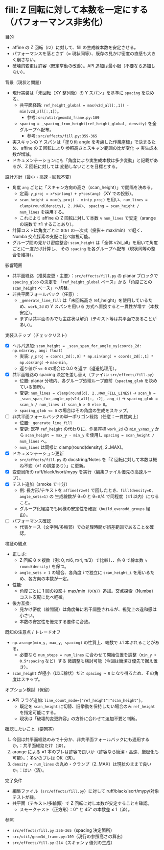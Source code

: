 # fill: Z 回転に対して本数を一定にする（パフォーマンス非劣化）

目的

- affine の Z 回転（rz）に対して、fill の生成線本数を安定させる。
- パフォーマンスを落とさず（≈ 現状同等）、既存の見かけ密度の直感も大きく崩さない。
- 破壊的変更は許容（既定挙動の改善）。API 追加は最小限（不要なら追加しない）。

背景（現状と問題）

- 現行実装は「未回転（XY 整列後）の Y スパン」を基準に `spacing` を決める。
  - 共平面経路: `ref_height_global = max(v2d_all[:,1]) - min(v2d_all[:,1])`。
    - 参考: `src/util/geom3d_frame.py:109`
  - `spacing = _spacing_from_height(ref_height_global, density)` を全グループへ配布。
    - 参考: `src/effects/fill.py:359-365`
- 実スキャンの Y スパンは「塗り角 angle を考慮した作業座標」で決まるため、affine の Z 回転により
  参照高さとスキャン範囲の比が変化 → 実生成本数が増減。
- ドキュメンテーションにも「角度により実生成本数は多少変動」と記載があるが、Z 回転に対しては
  変動しないことを目標とする。

設計方針（最小・高速・回転不変）

- 角度 `ang` ごとに「スキャン方向の高さ（scan_height）」で間隔を決める。
  - 定義: `y_proj = x*sin(ang) + y*cos(ang)`（XY での投影）。
  - `scan_height = max(y_proj) - min(y_proj)` を用い、`num_lines = clamp(round(density), 2..MAX)`、
    `spacing = scan_height / num_lines` を採用する。
  - これにより affine の Z 回転に対して本数 ≈ `num_lines` で安定（arange の端数で ±1 することあり）。
- 計算コストは角度ごとに `O(N)` の一次式（投影＋ max/min）で軽く、Numba 交点探索の支配に比べ無視可能。
- グループ間の見かけ密度整合: `scan_height` は「全体 v2d_all」を用いて角度ごとに一度だけ計算し、
  その `spacing` を各グループへ配布（現状同等の整合を維持）。

影響範囲

- 共平面経路（推奨変更・主要）：`src/effects/fill.py` の planar ブロックで `spacing_glob` の決定を
  「`ref_height_global` ベース」から「角度ごとの `scan_height` ベース」へ切替。
- 非共平面フォールバック（任意）:
  - `_generate_line_fill` は「未回転高さ ref_height」を使用しているため、`work_2d` の Y スパンを用いる
    方式へ置換すると一貫性が増す（本数安定）。
  - まずは共平面のみでも主症状は解消（テキスト等は共平面であることが多い）。

実装ステップ（チェックリスト）

- [x] ヘルパ追加: `scan_height = _scan_span_for_angle_xy(coords_2d: np.ndarray, ang: float)`
  - 実装: `y_proj = coords_2d[:,0] * np.sin(ang) + coords_2d[:,1] * np.cos(ang)` → `max-min`。
  - 返り値が `<= 0` の場合は 0.0 を返す（退避処理用）。
- [x] 共平面経路の spacing 決定を差し替え（ファイル: `src/effects/fill.py`）
  - 位置: planar 分岐内、各グループ処理ループ直前（`spacing_glob` を決めている箇所）。
  - 変更: `num_lines = clamp(round(d), 2..MAX_FILL_LINES)` →
    `scan_h = _scan_span_for_angle_xy(v2d_all[:, :2], ang_i)` →
    `spacing_glob = scan_h / num_lines if scan_h > 0 else 0`。
  - `spacing_glob <= 0` の場合はその角度の生成をスキップ。
- [ ] 非共平面フォールバックの単一ポリゴン経路（任意：一貫性向上）
  - 位置: `_generate_line_fill`
  - 変更: 既存 `ref_height` の代わりに、作業座標 `work_2d` の `min_y/max_y` から
    `scan_height = max_y - min_y` を使用し `spacing = scan_height / num_lines` へ。
  - `num_lines` は同様に clamp(round(density), 2..MAX)。
- [x] ドキュメンテーション更新
  - `src/effects/fill.py` の docstring/Notes を「Z 回転に対して本数は概ね不変（±1 の誤差あり）」に更新。
- [x] 変更局所の ruff/black/isort/mypy を実行（編集ファイル優先の高速ループ）。
- [x] テスト追加（smoke で十分）
  - 例: 長方形/テキストを `affine(rz=θ)` で回したとき、`fill(density=K, angle_sets=1)` の
    生成線数が θ=0 と θ=π/4 で同程度（±1 以内）になること。
  - グループ化経路でも同様の安定性を確認（`build_evenodd_groups` 経由）。
- [ ] パフォーマンス確認
  - 代表ケース（文字列/多輪郭）での処理時間が誤差範囲であることを確認。

検証の観点

- 正しさ:
  - Z 回転 θ を複数（例: 0, π/6, π/4, π/3）で比較し、各 θ で線本数 ≈ `round(density)` を保つ。
  - `angle_sets > 1` の場合、各角度 i で独立に `scan_height_i` を用いるため、各方向の本数が一定。
- 性能:
  - 角度ごとに 1 回の投影＋ max/min（`O(N)`）追加。交点探索（Numba）コスト支配に比べ軽微。
- 後方互換:
  - 見かけ密度（線間隔）は角度毎に若干調整されるが、視覚上の違和感は小さい。
  - 本数の安定性を優先する要件に合致。

既知の注意点 / トレードオフ

- `np.arange(min_y, max_y, spacing)` の性質上、端数で ±1 本ぶれることがある。
  - 必要なら `num_steps = num_lines` に合わせて開始位置を調整（`min_y + 0.5*spacing` など）する
    微調整も検討可能（今回は簡潔さ優先で据え置き）。
- `scan_height` が極小（ほぼ線状）だと `spacing → 0` になり得るため、その角度はスキップ。

オプション検討（保留）

- API フラグ追加: `line_count_mode={"ref_height"|"scan_height"}`。
  - 既定を `scan_height` に切替、旧挙動を保持したい場合のみ `ref_height` を指定可能にする。
  - 現状は「破壊的変更許容」の方針に合わせて追加不要と判断。

確認したいこと（要回答）

1. 今回は共平面経路のみで十分か、非共平面フォールバックにも適用するか。：共平面経路だけ（済）。
2. arange による ±1 本のブレは許容で良いか（許容なら簡潔・高速、厳密化も可能）。：多少のブレは OK（済）。
3. `density → num_lines` の丸め・クランプ（2..MAX）は現状のままで良いか。：はい（済）。

完了条件

- 編集ファイル（`src/effects/fill.py`）に対して ruff/black/isort/mypy/対象テストが緑。
- 共平面（テキスト/多輪郭）で Z 回転に対し本数が安定することを確認。
  - スモークテスト（正方形）：0° と 45° の本数差 ≤ 1（済）。

参照

- `src/effects/fill.py:356-365`（spacing 決定箇所）
- `src/util/geom3d_frame.py:109`（現行の参照高さの算出）
- `src/effects/fill.py:214`（スキャン y 値列の生成）
